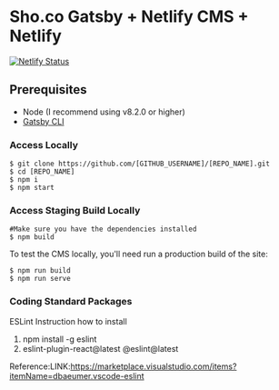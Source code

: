 # Sho.co Gatsby + Netlify CMS + Netlify

[![Netlify Status](https://api.netlify.com/api/v1/badges/244ca93c-f74c-48ca-bcf6-6c06bd5c12bb/deploy-status)](https://app.netlify.com/sites/cocky-pasteur-b020e9/deploys)


## Prerequisites

- Node (I recommend using v8.2.0 or higher)
- [Gatsby CLI](https://www.gatsbyjs.org/docs/)

### Access Locally
```
$ git clone https://github.com/[GITHUB_USERNAME]/[REPO_NAME].git
$ cd [REPO_NAME]
$ npm i
$ npm start
```
### Access Staging Build Locally
```
#Make sure you have the dependencies installed
$ npm build
```
To test the CMS locally, you'll need run a production build of the site:
```
$ npm run build
$ npm run serve
```
### Coding Standard Packages
ESLint Instruction how to install 

1. npm install -g eslint
2. eslint-plugin-react@latest @eslint@latest

Reference:LINK:https://marketplace.visualstudio.com/items?itemName=dbaeumer.vscode-eslint